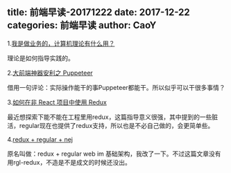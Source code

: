 title: 前端早读-20171222
date: 2017-12-22
categories: 前端早读
author: CaoY
---

1.[我是做业务的，计算机理论有什么用？](https://mp.weixin.qq.com/s/fULXqNs9f8o_D0OlS3HTCw)

理论是如何指导实践的。

2.[大前端神器安利之 Puppeteer](https://juejin.im/entry/5a3aa0e86fb9a045076fd385)

借用一句评论：实际操作能干的事Puppeteer都能干。所以似乎可以干很多事情？

3.[如何在非 React 项目中使用 Redux](https://scriptoj.com/topic/178/%E5%A6%82%E4%BD%95%E5%9C%A8%E9%9D%9E-react-%E9%A1%B9%E7%9B%AE%E4%B8%AD%E4%BD%BF%E7%94%A8-redux)

最近想探索下能不能在工程里用redux，这篇指导意义很强，其中提到的一些脏活，regular现在也提供了redux支持，所以也是不必自己做的，会更简单些。

4.[redux + regular + nej](https://github.com/xdimh/nimdemo)

原名叫做：redux + regular web im 基础架构，我改了一下。不过这篇文章没有用rgl-redux，不造是不是成文的时候还没出。